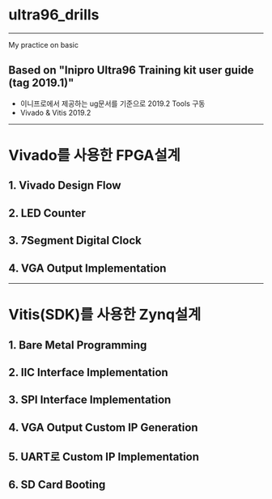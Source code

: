 # ultra96_drills
------------------
My practice on basic

## Based on "Inipro Ultra96 Training kit user guide (tag 2019.1)"
   - 이니프로에서 제공하는 ug문서를 기준으로 2019.2 Tools 구동
   - Vivado & Vitis 2019.2
------------------
# Vivado를 사용한 FPGA설계
## 1. Vivado Design Flow
## 2. LED Counter
## 3. 7Segment Digital Clock
## 4. VGA Output Implementation

------------------
# Vitis(SDK)를 사용한 Zynq설계
## 1. Bare Metal Programming
## 2. IIC Interface Implementation
## 3. SPI Interface Implementation
## 4. VGA Output Custom IP Generation
## 5. UART로 Custom IP Implementation
## 6. SD Card Booting
